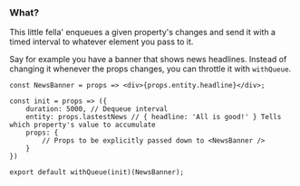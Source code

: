 ### What?

This little fella' enqueues a given property's changes and send it with a timed interval to whatever element you pass to it.

Say for example you have a banner that shows news headlines. Instead of changing it whenever the props changes, you can throttle it with `withQueue`.

```
const NewsBanner = props => <div>{props.entity.headline}</div>;

const init = props => ({
    duration: 5000, // Dequeue interval
    entity: props.lastestNews // { headline: 'All is good!' } Tells which property's value to accumulate
    props: { 
        // Props to be explicitly passed down to <NewsBanner />
    }
})

export default withQueue(init)(NewsBanner);
```